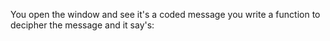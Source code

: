 You open the window and see it's a coded message you write a function to decipher the message and it say's:


